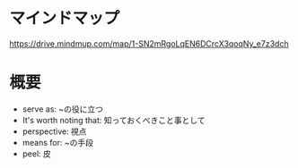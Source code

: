 # マインドマップ
https://drive.mindmup.com/map/1-SN2mRgoLqEN6DCrcX3qoqNy_e7z3dch

# 概要

- serve as: ~の役に立つ
- It's worth noting that: 知っておくべきこと事として
- perspective: 視点
- means for: ~の手段
- peel: 皮